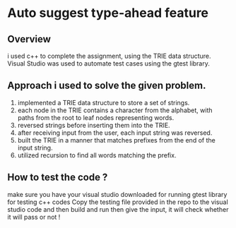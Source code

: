 # Auto suggest type-ahead feature

## Overview
i used c++ to complete the assignment, using the TRIE data structure. Visual Studio was used to automate test cases using the gtest library.

## Approach i used to solve the given problem.
1. implemented a TRIE data structure to store a set of strings.
2. each node in the TRIE contains a character from the alphabet, with paths from the root to leaf nodes representing words.
3. reversed strings before inserting them into the TRIE.
4. after receiving input from the user, each input string was reversed.
5. built the TRIE in a manner that matches prefixes from the end of the input string.
6. utilized recursion to find all words matching the prefix.

## How to test the code ?
make sure you have your visual studio downloaded for running gtest library for testing c++ codes
Copy the testing file provided in the repo to the visual studio code and then build and run
then give the input, it will check whether it will pass or not !
